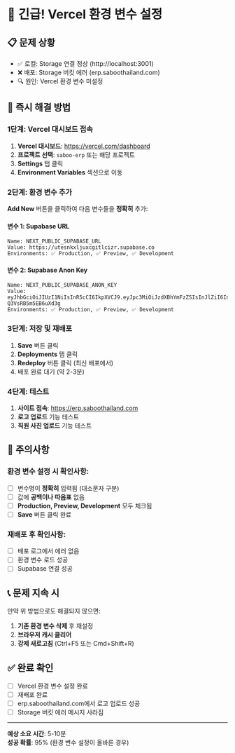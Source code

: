 # 🚨 긴급! Vercel 환경 변수 설정

## 📋 문제 상황
- ✅ 로컬: Storage 연결 정상 (http://localhost:3001)
- ❌ 배포: Storage 버킷 에러 (erp.saboothailand.com)
- 🔍 원인: Vercel 환경 변수 미설정

## 🚀 즉시 해결 방법

### 1단계: Vercel 대시보드 접속
1. **Vercel 대시보드**: https://vercel.com/dashboard
2. **프로젝트 선택**: `saboo-erp` 또는 해당 프로젝트
3. **Settings** 탭 클릭
4. **Environment Variables** 섹션으로 이동

### 2단계: 환경 변수 추가
**Add New** 버튼을 클릭하여 다음 변수들을 **정확히** 추가:

#### 변수 1: Supabase URL
```
Name: NEXT_PUBLIC_SUPABASE_URL
Value: https://utesnkxljuxcgitlcizr.supabase.co
Environments: ✅ Production, ✅ Preview, ✅ Development
```

#### 변수 2: Supabase Anon Key
```
Name: NEXT_PUBLIC_SUPABASE_ANON_KEY
Value: eyJhbGciOiJIUzI1NiIsInR5cCI6IkpXVCJ9.eyJpc3MiOiJzdXBhYmFzZSIsInJlZiI6InV0ZXNua3hsanV4Y2dpdGxjaXpyIiwicm9sZSI6ImFub24iLCJpYXQiOjE3NTM5ODA0NzYsImV4cCI6MjA2OTU1NjQ3Nn0.5ih16HB_y8Yo1i1O4cxo1x0I_-Q3VsRB5m5EB6uXd3g
Environments: ✅ Production, ✅ Preview, ✅ Development
```

### 3단계: 저장 및 재배포
1. **Save** 버튼 클릭
2. **Deployments** 탭 클릭
3. **Redeploy** 버튼 클릭 (최신 배포에서)
4. 배포 완료 대기 (약 2-3분)

### 4단계: 테스트
1. **사이트 접속**: https://erp.saboothailand.com
2. **로고 업로드** 기능 테스트
3. **직원 사진 업로드** 기능 테스트

## 🚨 주의사항

### 환경 변수 설정 시 확인사항:
- [ ] 변수명이 **정확히** 입력됨 (대소문자 구분)
- [ ] 값에 **공백이나 따옴표** 없음
- [ ] **Production, Preview, Development** 모두 체크됨
- [ ] **Save** 버튼 클릭 완료

### 재배포 후 확인사항:
- [ ] 배포 로그에서 에러 없음
- [ ] 환경 변수 로드 성공
- [ ] Supabase 연결 성공

## 📞 문제 지속 시

만약 위 방법으로도 해결되지 않으면:

1. **기존 환경 변수 삭제** 후 재설정
2. **브라우저 캐시 클리어**
3. **강제 새로고침** (Ctrl+F5 또는 Cmd+Shift+R)

## ✅ 완료 확인

- [ ] Vercel 환경 변수 설정 완료
- [ ] 재배포 완료
- [ ] erp.saboothailand.com에서 로고 업로드 성공
- [ ] Storage 버킷 에러 메시지 사라짐

---

**예상 소요 시간**: 5-10분  
**성공 확률**: 95% (환경 변수 설정이 올바른 경우) 